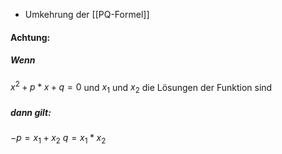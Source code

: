 - Umkehrung der [[PQ-Formel]]
#### Achtung:
##### Wenn
$x^2 + p*x + q = 0$ 
und $x_1$ und $x_2$ die Lösungen der Funktion sind

##### dann gilt:
$-p = x_1 + x_2$
$q = x_1 * x_2$